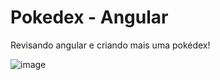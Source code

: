 # Pokedex - Angular

Revisando angular e criando mais uma pokédex!

![image](https://user-images.githubusercontent.com/17071599/226484756-cf40097c-c103-4a18-9e6c-c0df70400307.png)
